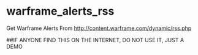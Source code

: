 # warframe_alerts_rss

Get Warframe Alerts From http://content.warframe.com/dynamic/rss.php


##IF ANYONE FIND THIS ON THE INTERNET, DO NOT USE IT, JUST A DEMO
